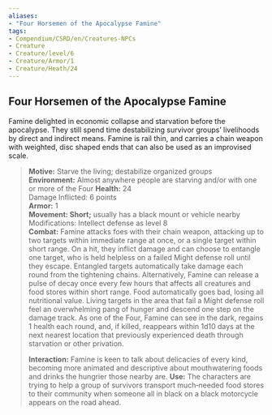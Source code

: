 ```yaml
---
aliases:
- "Four Horsemen of the Apocalypse Famine"
tags:
- Compendium/CSRD/en/Creatures-NPCs
- Creature
- Creature/level/6
- Creature/Armor/1
- Creature/Heath/24
---
```


## Four Horsemen of the Apocalypse Famine   
Famine delighted in economic collapse and starvation before the apocalypse. They still spend time destabilizing survivor groups’ livelihoods by direct and indirect means. Famine is rail thin, and carries a chain weapon with weighted, disc shaped ends that can also be used as an improvised scale.
>**Motive:** Starve the living; destabilize organized groups  
>**Environment:** Almost anywhere people are starving and/or with one or more of the Four
>**Health:** 24  
>Damage Inflicted: 6 points  
>**Armor:** 1  
>**Movement: Short;** usually has a black mount or vehicle nearby  
>Modifications: Intellect defense as level 8  
>**Combat:** Famine attacks foes with their chain weapon, attacking up to two targets within immediate range at once, or a single target within short range. On a hit, they inflict damage and can choose to entangle one target, who is held helpless on a failed Might defense roll until they escape. Entangled targets automatically take damage each round from the tightening chains. Alternatively, Famine can release a pulse of decay once every few hours that affects all creatures and food stores within short range. Food automatically goes bad, losing all nutritional value. Living targets in the area that fail a Might defense roll feel an overwhelming pang of hunger and descend one step on the damage track. As one of the Four, Famine can see in the dark, regains 1 health each round, and, if killed, reappears within 1d10 days at the next nearest location that previously experienced death through starvation or other privation.   
>
>**Interaction:** Famine is keen to talk about delicacies of every kind, becoming more animated and descriptive about mouthwatering foods and drinks the hungrier those nearby are.
>**Use:** The characters are trying to help a group of survivors transport much‑needed food stores to their community when someone all in black on a black motorcycle appears on the road ahead.
